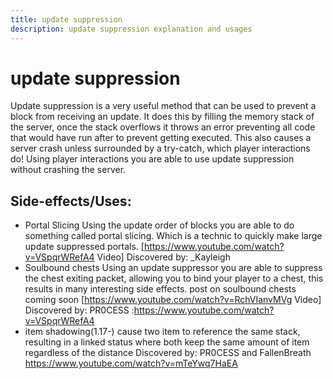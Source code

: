 ```yaml
---
title: update suppression
description: update suppression explanation and usages
---
```



# update suppression

Update suppression is a very useful method that can be used to prevent a block from receiving an update. It does this by filling the memory stack of the server, once the stack overflows it throws an error preventing all code that would have run after to prevent getting executed. This also causes a server crash unless surrounded by a try-catch, which player interactions do! Using player interactions you are able to use update suppression without crashing the server.
## Side-effects/Uses:
- Portal Slicing
Using the update order of blocks you are able to do something called portal slicing. Which is a technic to quickly make large update suppressed portals.
[https://www.youtube.com/watch?v=VSpqrWRefA4 Video] Discovered by: _Kayleigh
- Soulbound chests
Using an update suppressor you are able to suppress the chest exiting packet, allowing you to bind your player to a chest, this results in many interesting side effects. post on soulbound chests coming soon
[https://www.youtube.com/watch?v=RchVIanvMVg Video] Discovered by: PR0CESS :https://www.youtube.com/watch?v=VSpqrWRefA4
- item shadowing(1.17-)
cause two item to reference the same stack, resulting in a linked status where both keep the same amount of item regardless of the distance Discovered by: PR0CESS and FallenBreath
https://www.youtube.com/watch?v=mTeYwq7HaEA